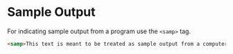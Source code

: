 # Sample Output

For indicating sample output from a program use the `<samp>` tag.

<!-- STORY -->

```html
<samp>This text is meant to be treated as sample output from a computer program.</samp>
```